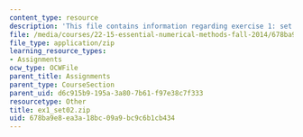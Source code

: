 ```yaml
---
content_type: resource
description: 'This file contains information regarding exercise 1: set 2 numbers (ZIP).'
file: /media/courses/22-15-essential-numerical-methods-fall-2014/678ba9e8ea3a18bc09a9bc9c6b1cb434_ex1_set02.zip
file_type: application/zip
learning_resource_types:
- Assignments
ocw_type: OCWFile
parent_title: Assignments
parent_type: CourseSection
parent_uid: d6c915b9-195a-3a80-7b61-f97e38c7f333
resourcetype: Other
title: ex1_set02.zip
uid: 678ba9e8-ea3a-18bc-09a9-bc9c6b1cb434
---
```


